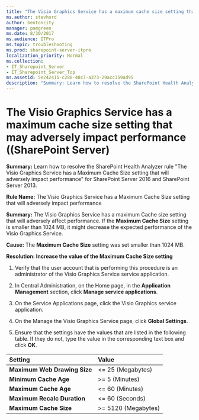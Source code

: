 ```yaml
---
title: "The Visio Graphics Service has a maximum cache size setting that may adversely impact performance ((SharePoint Server)"
ms.author: stevhord
author: bentoncity
manager: pamgreen
ms.date: 8/30/2017
ms.audience: ITPro
ms.topic: troubleshooting
ms.prod: sharepoint-server-itpro
localization_priority: Normal
ms.collection:
- IT_Sharepoint_Server
- IT_Sharepoint_Server_Top
ms.assetid: 5e242415-c288-48c7-a373-29acc359ad95
description: "Summary: Learn how to resolve the SharePoint Health Analyzer ruleThe Visio Graphics Service has a Maximum Cache Size setting that will adversely impact performancefor SharePoint Server 2016 and SharePoint Server 2013."
---
```


# The Visio Graphics Service has a maximum cache size setting that may adversely impact performance ((SharePoint Server)

 **Summary:** Learn how to resolve the SharePoint Health Analyzer rule "The Visio Graphics Service has a Maximum Cache Size setting that will adversely impact performance" for SharePoint Server 2016 and SharePoint Server 2013. 
  
 **Rule Name:** The Visio Graphics Service has a Maximum Cache Size setting that will adversely impact performance 
  
 **Summary:** The Visio Graphics Service has a maximum Cache size setting that will adversely affect performance. If the **Maximum Cache Size** setting is smaller than 1024 MB, it might decrease the expected performance of the Visio Graphics Service. 
  
 **Cause:** The **Maximum Cache Size** setting was set smaller than 1024 MB. 
  
 **Resolution: Increase the value of the Maximum Cache Size setting**
  
1. Verify that the user account that is performing this procedure is an administrator of the Visio Graphics Service service application. 
    
2. In Central Administration, on the Home page, in the **Application Management** section, click **Manage service applications**.
    
3. On the Service Applications page, click the Visio Graphics service application.
    
4. On the Manage the Visio Graphics Service page, click **Global Settings**.
    
5. Ensure that the settings have the values that are listed in the following table. If they do not, type the value in the corresponding text box and click **OK**.
    
|**Setting**|**Value**|
|:-----|:-----|
|**Maximum Web Drawing Size** <br/> |\<= 25 (Megabytes)  <br/> |
|**Minimum Cache Age** <br/> |\>= 5 (Minutes)  <br/> |
|**Maximum Cache Age** <br/> |\<= 60 (Minutes)  <br/> |
|**Maximum Recalc Duration** <br/> |\<= 60 (Seconds)  <br/> |
|**Maximum Cache Size** <br/> |\>= 5120 (Megabytes)  <br/> |
   
    

